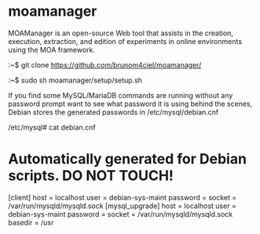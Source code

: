 # moamanager
MOAManager is an open-source Web tool that assists in the creation, execution, extraction, and edition of experiments in online environments using the MOA framework. 

:~$ git clone https://github.com/brunom4ciel/moamanager/

:~$ sudo sh moamanager/setup/setup.sh

If you find some MySQL/MariaDB commands are running without any password prompt want to see what password it is using behind the scenes, Debian stores the generated passwords in /etc/mysql/debian.cnf

/etc/mysql# cat debian.cnf 

# Automatically generated for Debian scripts. DO NOT TOUCH!
[client]
host     = localhost
user     = debian-sys-maint
password = <random string>
socket   = /var/run/mysqld/mysqld.sock
[mysql_upgrade]
host     = localhost
user     = debian-sys-maint
password = <random string>
socket   = /var/run/mysqld/mysqld.sock
basedir  = /usr
